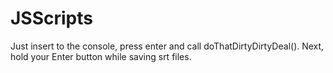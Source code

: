 # JSScripts
Just insert to the console, press enter and call doThatDirtyDirtyDeal().
Next, hold your Enter button while saving srt files.